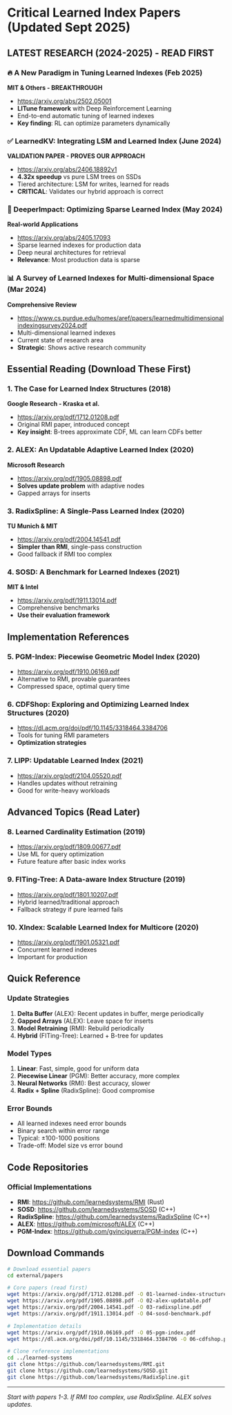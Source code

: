 # Critical Learned Index Papers (Updated Sept 2025)

## **LATEST RESEARCH (2024-2025) - READ FIRST**

### 🔥 A New Paradigm in Tuning Learned Indexes (Feb 2025)
**MIT & Others - BREAKTHROUGH**
- https://arxiv.org/abs/2502.05001
- **LITune framework** with Deep Reinforcement Learning
- End-to-end automatic tuning of learned indexes
- **Key finding**: RL can optimize parameters dynamically

### ✅ LearnedKV: Integrating LSM and Learned Index (June 2024)
**VALIDATION PAPER - PROVES OUR APPROACH**
- https://arxiv.org/abs/2406.18892v1
- **4.32x speedup** vs pure LSM trees on SSDs
- Tiered architecture: LSM for writes, learned for reads
- **CRITICAL**: Validates our hybrid approach is correct

### 🎯 DeeperImpact: Optimizing Sparse Learned Index (May 2024)
**Real-world Applications**
- https://arxiv.org/abs/2405.17093
- Sparse learned indexes for production data
- Deep neural architectures for retrieval
- **Relevance**: Most production data is sparse

### 📊 A Survey of Learned Indexes for Multi-dimensional Space (Mar 2024)
**Comprehensive Review**
- https://www.cs.purdue.edu/homes/aref/papers/learnedmultidimensionalindexingsurvey2024.pdf
- Multi-dimensional learned indexes
- Current state of research area
- **Strategic**: Shows active research community

## Essential Reading (Download These First)

### 1. The Case for Learned Index Structures (2018)
**Google Research - Kraska et al.**
- https://arxiv.org/pdf/1712.01208.pdf
- Original RMI paper, introduced concept
- **Key insight**: B-trees approximate CDF, ML can learn CDFs better

### 2. ALEX: An Updatable Adaptive Learned Index (2020)
**Microsoft Research**
- https://arxiv.org/pdf/1905.08898.pdf
- **Solves update problem** with adaptive nodes
- Gapped arrays for inserts

### 3. RadixSpline: A Single-Pass Learned Index (2020)
**TU Munich & MIT**
- https://arxiv.org/pdf/2004.14541.pdf
- **Simpler than RMI**, single-pass construction
- Good fallback if RMI too complex

### 4. SOSD: A Benchmark for Learned Indexes (2021)
**MIT & Intel**
- https://arxiv.org/pdf/1911.13014.pdf
- Comprehensive benchmarks
- **Use their evaluation framework**

## Implementation References

### 5. PGM-Index: Piecewise Geometric Model Index (2020)
- https://arxiv.org/pdf/1910.06169.pdf
- Alternative to RMI, provable guarantees
- Compressed space, optimal query time

### 6. CDFShop: Exploring and Optimizing Learned Index Structures (2020)
- https://dl.acm.org/doi/pdf/10.1145/3318464.3384706
- Tools for tuning RMI parameters
- **Optimization strategies**

### 7. LIPP: Updatable Learned Index (2021)
- https://arxiv.org/pdf/2104.05520.pdf
- Handles updates without retraining
- Good for write-heavy workloads

## Advanced Topics (Read Later)

### 8. Learned Cardinality Estimation (2019)
- https://arxiv.org/pdf/1809.00677.pdf
- Use ML for query optimization
- Future feature after basic index works

### 9. FITing-Tree: A Data-aware Index Structure (2019)
- https://arxiv.org/pdf/1801.10207.pdf
- Hybrid learned/traditional approach
- Fallback strategy if pure learned fails

### 10. XIndex: Scalable Learned Index for Multicore (2020)
- https://arxiv.org/pdf/1901.05321.pdf
- Concurrent learned indexes
- Important for production

## Quick Reference

### Update Strategies
1. **Delta Buffer** (ALEX): Recent updates in buffer, merge periodically
2. **Gapped Arrays** (ALEX): Leave space for inserts
3. **Model Retraining** (RMI): Rebuild periodically
4. **Hybrid** (FITing-Tree): Learned + B-tree for updates

### Model Types
1. **Linear**: Fast, simple, good for uniform data
2. **Piecewise Linear** (PGM): Better accuracy, more complex
3. **Neural Networks** (RMI): Best accuracy, slower
4. **Radix + Spline** (RadixSpline): Good compromise

### Error Bounds
- All learned indexes need error bounds
- Binary search within error range
- Typical: ±100-1000 positions
- Trade-off: Model size vs error bound

## Code Repositories

### Official Implementations
- **RMI**: https://github.com/learnedsystems/RMI (Rust)
- **SOSD**: https://github.com/learnedsystems/SOSD (C++)
- **RadixSpline**: https://github.com/learnedsystems/RadixSpline (C++)
- **ALEX**: https://github.com/microsoft/ALEX (C++)
- **PGM-Index**: https://github.com/gvinciguerra/PGM-index (C++)

## Download Commands

```bash
# Download essential papers
cd external/papers

# Core papers (read first)
wget https://arxiv.org/pdf/1712.01208.pdf -O 01-learned-index-structures.pdf
wget https://arxiv.org/pdf/1905.08898.pdf -O 02-alex-updatable.pdf
wget https://arxiv.org/pdf/2004.14541.pdf -O 03-radixspline.pdf
wget https://arxiv.org/pdf/1911.13014.pdf -O 04-sosd-benchmark.pdf

# Implementation details
wget https://arxiv.org/pdf/1910.06169.pdf -O 05-pgm-index.pdf
wget https://dl.acm.org/doi/pdf/10.1145/3318464.3384706 -O 06-cdfshop.pdf

# Clone reference implementations
cd ../learned-systems
git clone https://github.com/learnedsystems/RMI.git
git clone https://github.com/learnedsystems/SOSD.git
git clone https://github.com/learnedsystems/RadixSpline.git
```

---

*Start with papers 1-3. If RMI too complex, use RadixSpline. ALEX solves updates.*